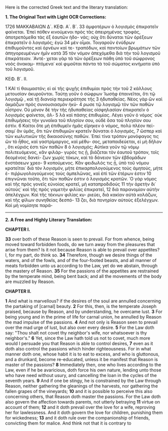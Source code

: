 Here is the corrected Greek text and the literary translation:

**1. The Original Text with Light OCR Corrections:**

1726 ΜΑΚΚΑΒΑΙΩΝ Δ´. ΚΕΦ. Α´. Β´.
33 ἀμφοτέρων ὁ λογισμὸς ἐπικρατεῖν φαίνεται. ᾿Επεὶ πόθεν κινούμενοι
πρὸς τὰς ἀπειρημένας τροφάς, ἀποτρεπόμεθα τὰς ἐξ ἑαυτῶν ἡδο-
νάς; οὐχ ὅτι δύναται τῶν ὀρέξεων ἐπικρατεῖν ὁ λογισμός; ἐγὼ
34 μὲν οἶμαι. Τοιγαροῦν ἐνύδρων ἐπιθυμοῦντες καὶ ὀρνέων καὶ τε-
τραπόδων, καὶ παντοίων βρωμάτων τῶν ἀπηγορευμένων ἡμῖν κατὰ
35 τὸν νόμον ἀπεχόμεθα διὰ τὴν τοῦ λογισμοῦ ἐπικράτειαν. ᾿Αντέ-
χεται γὰρ τὰ τῶν ὀρέξεων πάθη ὑπὸ τοῦ σώφρονος νοὸς ἀνακαμ-
πτόμενα˙ καὶ φιμοῦται πάντα τὰ τοῦ σώματος κινήματα ὑπὸ τοῦ
λογισμοῦ.

ΚΕΦ. Β´. ΙΙ.

1 ΚΑΙ τί θαυμαστόν; εἰ αἱ τῆς ψυχῆς ἐπιθυμίαι πρὸς τὴν τοῦ
2 κάλλους μετουσίαν ἀκυροῦνται. Ταύτῃ γοῦν ὁ σώφρων ᾿Ιωσὴφ
ἐπαινεῖται, ὅτι τῷ λογισμῷ , καὶ τῇ διανοίᾳ περιεκράτησε τῆς
3 ἡδυπαθείας. Νέος γὰρ ὢν καὶ ἀκμάζων πρὸς συνουσιασμὸν ἠκύ-
4 ρωσε τῷ λογισμῷ τὸν τῶν παθῶν οἶστρον. Οὐ μόνον δὲ τὴν
τῆς ἡδυπαθείας οἰσφηλασίαν ἐπικρατεῖν ὁ λογισμὸς φαίνεται, ἀλ-
5 λὰ καὶ πάσης ἐπιθυμίας. Λέγει γοῦν ὁ νόμος˙ οὐκ ἐπιθυμήσεις
τὴν γυναῖκα τοῦ πλησίον σου, οὐδὲ ὅσα τοῦ πλησίον σου ἐστίν.
6 Καίτοι ὅτε μὴ ἐπιθυμεῖν ἡμᾶς εἴρηκεν ὁ νόμος, πολὺ πλέον πεί-
σαιμ᾽ ἂν ὑμᾶς, ὅτι τῶν ἐπιθυμιῶν κρατεῖν δύναται ὁ λογισμός,
7 ὥσπερ καὶ τῶν κωλυτικῶν τῆς δικαιοσύνης παθῶν. ᾿Επεὶ τίνα
τρόπον μονόφαγος τις ὢν τὸ ἦθος, καὶ γαστρίμαργος, καὶ μέθυ-
σος, μεταπαιδεύεται, εἰ μὴ δῆλον , ὅτι κύριός ἐστι τῶν παθῶν
8 ὁ λογισμός; Αὐτίκα γοῦν τῷ νόμῳ πολιτευόμενος, κἂν φιλάρ-
γυρός τις ᾖ, βιάζεται τὸν ἑαυτοῦ τρόπον, τοῖς δεομένοις δανεί-
ζων χωρίς τόκων, καὶ τὸ δάνειον τῶν ἑβδομάδων ἐνστάσεων χρεο-
9 κοπούμενος. Κἂν φειδωλός τις ᾖ, ὑπὸ τοῦ νόμου κρατεῖται˙ διὰ
τὸν λογισμόν, μήτε ἐπικαρπολογούμενος τοὺς ἀμητοὺς, μήτε ἐ-
πιῤῥωγολογούμενος τοὺς ἀμπελῶνας, καὶ ἐπὶ τῶν ἑτέρων ἐστιν
10 ἐπιγνῶναι τοῦτο, ὅτι τῶν παθῶν ἐστιν ὁ λογισμὸς κρατῶν. ῾Ο
γὰρ νόμος καὶ τῆς πρὸς γονεῖς εὐνοίας κρατεῖ, μὴ καταπροδιδούς
11 τὴν ἀρετὴν δι᾽ αὐτοὺς˙ καὶ τῆς πρὸς γαμετὴν φιλίας ἐπικρατεῖ,
12 διὰ παρανομίαν αὐτὴν ἀπελέγχων. Καὶ τῆς τέκνων φιλίας κυ-
ριεύει, διὰ κακίαν αὐτὰ κολάζων, καὶ τῆς φίλων συνηθείας δεσπό-
13 ζει, διὰ πονηρίαν αὐτοὺς ἐξελέγχων. Καὶ μὴ νομίσητε παρά-

---

**2. A Free and Highly Literary Translation:**

**CHAPTER I.**

**33** over both of these Reason is seen to prevail. For from whence, being moved toward forbidden foods, do we turn away from the pleasures that arise from them? Is it not because Reason is able to prevail over appetites? I, for my part, do think so.
**34** Therefore, though we desire things of the waters, and of the fowls, and of the four-footed beasts, and all manner of meats forbidden unto us according to the Law, yet do we abstain, through the mastery of Reason.
**35** For the passions of the appetites are restrained by the temperate mind, being bent back; and all the movements of the body are muzzled by Reason.

**CHAPTER II.**

**1** And what is marvellous? if the desires of the soul are annulled concerning the partaking of [carnal] beauty.
**2** For this, then, is the temperate Joseph praised, because by Reason, and by understanding, he overcame lust.
**3** For being young and in the prime of life for carnal union, he annulled by Reason the mad impulse of the passions.
**4** And not only is Reason seen to prevail over the mad urge of lust, but also over every desire.
**5** For the Law doth say: "Thou shalt not covet thy neighbor's wife, nor whatsoever is thy neighbor's."
**6** Yet, since the Law hath told us not to covet, much more would I persuade you that Reason is able to control desires,
**7** even as it doth also control the passions which hinder righteousness. For in what manner doth one, whose habit it is to eat to excess, and who is gluttonous, and a drunkard, become re-educated, unless it be manifest that Reason is master of the passions?
**8** Immediately then, one who lives according to the Law, even if he be avaricious, doth force his own nature, lending unto those who have need without usury, and cancelling the loan in the cycles of the seventh years.
**9** And if one be stingy, he is constrained by the Law through Reason, neither gathering the gleanings of the harvests, nor gathering the fallen grapes of the vineyards;
**10** and it is possible to perceive this also concerning others, that Reason doth master the passions. For the Law doth also govern the affection towards parents, not utterly betraying
**11** virtue on account of them;
**12** and it doth prevail over the love for a wife, reproving her for lawlessness. And it doth govern the love for children, punishing them for wickedness;
**13** and it doth rule over the companionship of friends, convicting them for malice. And think not that it is contrary to
